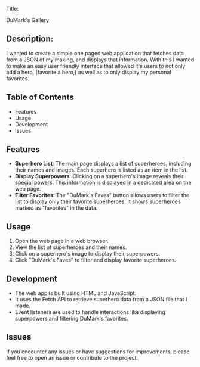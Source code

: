Title:

DuMark's Gallery

## Description:
I wanted to create a simple one paged web application that fetches data from a JSON of my making, 
and displays that information. With this I wanted to make an easy user friendly 
interface that allowed it's users to not only add a hero, 
(favorite a hero,) as well as to only display my personal favorites.



## Table of Contents
 - Features
 - Usage
 - Development
 - Issues




## Features
- **Superhero List**: The main page displays a list of superheroes, including their names and images. Each superhero is listed as an item in the list.
- **Display Superpowers**: Clicking on a superhero's image reveals their special powers. This information is displayed in a dedicated area on the web page.
- **Filter Favorites**: The "DuMark's Faves" button allows users to filter the list to display only their favorite superheroes. It shows superheroes marked as "favorites" in the data.



## Usage
1. Open the web page in a web browser.
2. View the list of superheroes and their names.
3. Click on a superhero's image to display their superpowers.
4. Click "DuMark's Faves" to filter and display favorite superheroes.



## Development
- The web app is built using HTML and JavaScript.
- It uses the Fetch API to retrieve superhero data from a JSON file that I made.
- Event listeners are used to handle interactions like displaying superpowers and filtering DuMark's favorites.



## Issues
If you encounter any issues or have suggestions for improvements, please feel free to open an issue or contribute to the project.


